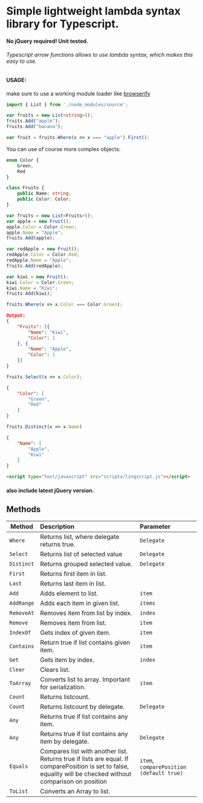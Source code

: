 # Simple lightweight lambda syntax library for Typescript.
#### No jQuery required! Unit tested.
###### Typescript arrow functions allows to use lambda syntax, which makes this easy to use.
#### USAGE:

make sure to use a working module loader like [browserify](https://github.com/substack/node-browserify)
```typescript
import { List } from './node_modules/source';

var fruits = new List<string>();
fruits.Add("apple");
fruits.Add("banana");

var fruit = fruits.Where(x => x === "apple").First();
```
You can use of course more complex objects:
```typescript
enum Color {
	Green,
	Red
}

class Fruits {
	public Name: string;
	public Color: Color;
}

var fruits = new List<Fruits>();
var apple = new Fruit();
apple.Color = Color.Green;
apple.Name = "Apple";
fruits.Add(apple);

var redApple = new Fruit();
redApple.Color = Color.Red;
redApple.Name = "Apple";
fruits.Add(redApple);

var kiwi = new Fruit();
kiwi.Color = Color.Green;
kiwi.Name = "Kiwi";
fruits.Add(kiwi);

fruits.Where(x => x.Color === Color.Green);
```
```json
Output:
{
	"Fruits": [{
		"Name": "Kiwi",
		"Color": 1
	}, {
		"Name": "Apple",
		"Color": 1
	}]
}
```

```typescript
fruits.Select(x => x.Color);
```
```json
{
	"Color": [
		"Green",
		"Red"
	]
}
```
```typescript
fruits.Distinct(x => x.Name)
```
```json
{
	"Name": [
		"Apple",
		"Kiwi"
	]
}
```
```html
<script type="text/javascript" src="scripts/linqscript.js"></script>
```
#### also include latest jQuery version.


## Methods
| Method        |   Description                                             | Parameter     			|
| ------------- |:-------------                                             |:-----         			|
|  `Where`      |   Returns list, where delegate returns true.              | `Delegate`    			|		
| `Select`      |   Returns list of selected value                          | `Delegate`    			|
| `Distinct`    |   Returns grouped selected value.                         | `Delegate`    			|
| `First`       |   Returns first item in list.                             |               			|
| `Last`        |   Returns last item in list.                              |               			|
|`Add`          |   Adds element to list.                                   | `item`     				|
|`AddRange`     |   Adds each item in given list.                           | `items`    				|
|`RemoveAt`     |   Removes item from list by index.                        | `index`       			|
|`Remove`     	|   Removes item from list.                                 | `item`        			|
|`IndexOf`      |   Gets index of given item.                               | `item`        			|
|`Contains`     |   Return true if list contains given item.                | `item`        			|
|`Get`          |   Gets item by index.                                     | `index`       			|
|`Clear`        |   Clears list.                                            |               			|
|`ToArray`      |   Converts list to array. Important for serialization.    | `item`        			|
|`Count`        |   Returns listcount.                                      |               			|
|`Count`        |   Returns listcount by delegate.                          | `Delegate`    			|
|`Any`          |   Returns true if list contains any item.                 |              		 		|
|`Any`          |   Returns true if list contains any item by delegate.     | `Delegate`				|
|`Equals`       |   Compares list with another list. Returns true if lists are equal. If comparePosition is set to false, equality will be checked without comparison on position        | `item`, `comparePosition (default true)` 	|
|`ToList`       |   Converts an Array to list.						        |               			|

